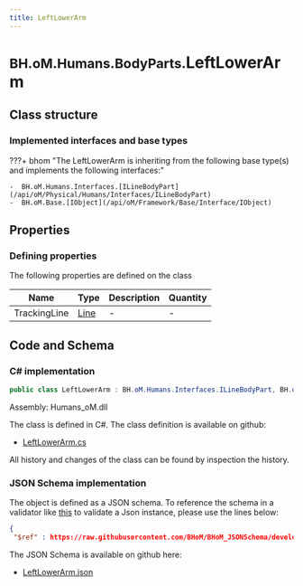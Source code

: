 ```yaml
---
title: LeftLowerArm
---
```


# <small>BH.oM.Humans.BodyParts.</small>**LeftLowerArm**



## Class structure

### Implemented interfaces and base types

???+ bhom "The LeftLowerArm is inheriting from the following base type(s) and implements the following interfaces:"

    -  BH.oM.Humans.Interfaces.[ILineBodyPart](/api/oM/Physical/Humans/Interfaces/ILineBodyPart)
    -  BH.oM.Base.[IObject](/api/oM/Framework/Base/Interface/IObject)


## Properties



### Defining properties

The following properties are defined on the class

| Name             | Type             | Description      | Quantity         |
|------------------|------------------|------------------|------------------|
| TrackingLine | [Line](/api/oM/Dimensional/Geometry/Curve/Line) | - | - |


## Code and Schema

### C# implementation

``` C# title="C#"
public class LeftLowerArm : BH.oM.Humans.Interfaces.ILineBodyPart, BH.oM.Base.IObject
```

Assembly: Humans_oM.dll

The class is defined in C#. The class definition is available on github:

- [LeftLowerArm.cs](https://github.com/BHoM/BHoM/blob/develop/Humans_oM/BodyParts\LeftLowerArm.cs)

All history and changes of the class can be found by inspection the history.
### JSON Schema implementation

The object is defined as a JSON schema. To reference the schema in a validator like [this](https://www.jsonschemavalidator.net/) to validate a Json instance, please use the lines below:

``` json title="JSON Schema"
{
 "$ref" : https://raw.githubusercontent.com/BHoM/BHoM_JSONSchema/develop/Humans_oM/BodyParts/LeftLowerArm.json}
```

The JSON Schema is available on github here:

- [LeftLowerArm.json](https://github.com/BHoM/BHoM_JSONSchema/blob/develop/Humans_oM/BodyParts/LeftLowerArm.json)
